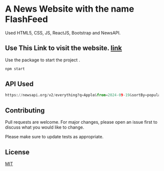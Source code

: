 # A News Website with the name FlashFeed
Used HTML5, CSS, JS, ReactJS, Bootstrap and NewsAPI.

## Use This Link to visit the website. [link](http://localhost:3000/)

Use the package to start the project .

```bash
npm start
```

## API Used

```python
https://newsapi.org/v2/everything?q=Apple&from=2024-09-19&sortBy=popularity&apiKey=API_KEY
```

## Contributing

Pull requests are welcome. For major changes, please open an issue first
to discuss what you would like to change.

Please make sure to update tests as appropriate.

## License

[MIT](https://choosealicense.com/licenses/mit/)
